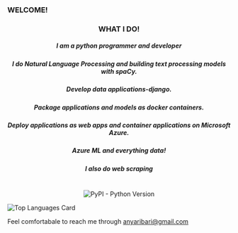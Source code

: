 ### WELCOME!

<h3 align="center">WHAT I DO! </h3>

<h5 align="center"> I am a python programmer and developer</h5>

<h5 align="center"> I do Natural Language Processing and building text processing models with spaCy. </h5>

<h5 align="center"> Develop data applications-django. </h5>

<h5 align="center"> Package applications and models as docker containers. </h5>

<h5 align="center"> Deploy applications as web apps and container applications on Microsoft Azure. </h5>

<h5 align="center"> Azure ML and everything data! </h5>

<h5 align="center"> I also do web scraping </h5>

<p align="center">
  <br>
  <img alt="PyPI - Python Version" src="https://img.shields.io/pypi/pyversions/dash-bootstrap-components">
</p>

   ![Top Languages Card](https://github-readme-stats.vercel.app/api/top-langs/?username=Nyaribari&layout=compact)
   
   Feel comfortabale to reach me through anyaribari@gmail.com
